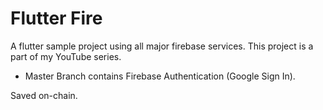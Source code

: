 # Flutter Fire

A flutter sample project using all major firebase services. This project is a part of my YouTube series.

- Master Branch contains Firebase Authentication (Google Sign In).

Saved on-chain.
